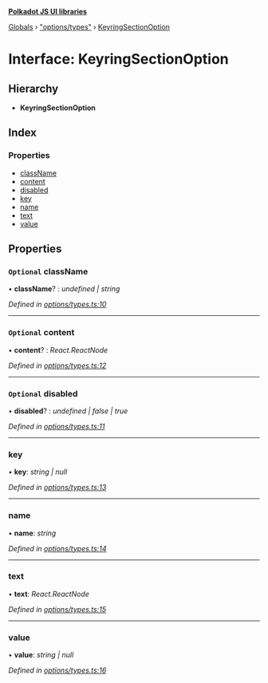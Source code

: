 **[Polkadot JS UI libraries](../README.md)**

[Globals](../globals.md) › [&quot;options/types&quot;](../modules/_options_types_.md) › [KeyringSectionOption](_options_types_.keyringsectionoption.md)

# Interface: KeyringSectionOption

## Hierarchy

* **KeyringSectionOption**

## Index

### Properties

* [className](_options_types_.keyringsectionoption.md#optional-classname)
* [content](_options_types_.keyringsectionoption.md#optional-content)
* [disabled](_options_types_.keyringsectionoption.md#optional-disabled)
* [key](_options_types_.keyringsectionoption.md#key)
* [name](_options_types_.keyringsectionoption.md#name)
* [text](_options_types_.keyringsectionoption.md#text)
* [value](_options_types_.keyringsectionoption.md#value)

## Properties

### `Optional` className

• **className**? : *undefined | string*

*Defined in [options/types.ts:10](https://github.com/polkadot-js/ui/blob/64cae00/packages/ui-keyring/src/options/types.ts#L10)*

___

### `Optional` content

• **content**? : *React.ReactNode*

*Defined in [options/types.ts:12](https://github.com/polkadot-js/ui/blob/64cae00/packages/ui-keyring/src/options/types.ts#L12)*

___

### `Optional` disabled

• **disabled**? : *undefined | false | true*

*Defined in [options/types.ts:11](https://github.com/polkadot-js/ui/blob/64cae00/packages/ui-keyring/src/options/types.ts#L11)*

___

###  key

• **key**: *string | null*

*Defined in [options/types.ts:13](https://github.com/polkadot-js/ui/blob/64cae00/packages/ui-keyring/src/options/types.ts#L13)*

___

###  name

• **name**: *string*

*Defined in [options/types.ts:14](https://github.com/polkadot-js/ui/blob/64cae00/packages/ui-keyring/src/options/types.ts#L14)*

___

###  text

• **text**: *React.ReactNode*

*Defined in [options/types.ts:15](https://github.com/polkadot-js/ui/blob/64cae00/packages/ui-keyring/src/options/types.ts#L15)*

___

###  value

• **value**: *string | null*

*Defined in [options/types.ts:16](https://github.com/polkadot-js/ui/blob/64cae00/packages/ui-keyring/src/options/types.ts#L16)*